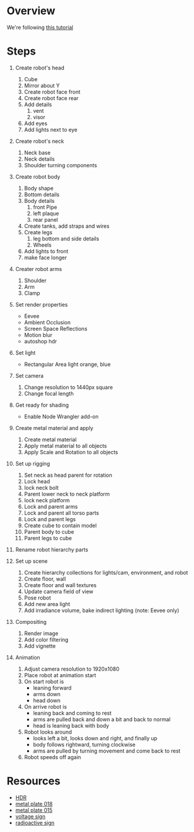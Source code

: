 # Overview

We're following [this tutorial](https://www.youtube.com/watch?v=9LMEUXPxl8g&list=PLsGl9GczcgBvuBDsj9dA1Aa_arhcJib-s&ab_channel=RyanKingArt)

# Steps

1. Create robot's head
   1. Cube
   1. Mirror about Y
   1. Create robot face front
   1. Create robot face rear
   1. Add details
      1. vent
      1. visor
   1. Add eyes
   1. Add lights next to eye
1. Create robot's neck
   1. Neck base
   1. Neck details
   1. Shoulder turning components
1. Create robot body

   1. Body shape
   1. Bottom details
   1. Body details
      1. front Pipe
      1. left plaque
      1. rear panel
   1. Create tanks, add straps and wires
   1. Create legs
      1. leg bottom and side details
      1. Wheels
   1. Add lights to front
   1. make face longer

1. Creater robot arms
   1. Shoulder
   1. Arm
   1. Clamp
1. Set render properties
   - Eevee
   - Ambient Occlusion
   - Screen Space Reflections
   - Motion blur
   - autoshop hdr
1. Set light
   - Rectangular Area light orange, blue
1. Set camera
   1. Change resolution to 1440px square
   1. Change focal length
1. Get ready for shading
   - Enable Node Wrangler add-on
1. Create metal material and apply
   1. Create metal material
   1. Apply metal material to all objects
   1. Apply Scale and Rotation to all objects
1. Set up rigging
   1. Set neck as head parent for rotation
   1. Lock head
   1. lock neck bolt
   1. Parent lower neck to neck platform
   1. lock neck platform
   1. Lock and parent arms
   1. Lock and parent all torso parts
   1. Lock and parent legs
   1. Create cube to contain model
   1. Parent body to cube
   1. Parent legs to cube
1. Rename robot hierarchy parts
1. Set up scene
   1. Create hierarchy collections for lights/cam, environment, and robot
   1. Create floor, wall
   1. Create floor and wall textures
   1. Update camera field of view
   1. Pose robot
   1. Add new area light
   1. Add irradiance volume, bake indirect lighting (note: Eevee only)
1. Compositing
   1. Render image
   1. Add color filtering
   1. Add vignette
1. Animation
   1. Adjust camera resolution to 1920x1080
   1. Place robot at animation start
   1. On start robot is
      - leaning forward
      - arms down
      - head down
   1. On arrive robot is
      - leaning back and coming to rest
      - arms are pulled back and down a bit and back to normal
      - head is leaning back with body
   1. Robot looks around
      - looks left a bit, looks down and right, and finally up
      - body follows rightward, turning clockwise
      - arms are pulled by turning movement and come back to rest
   1. Robot speeds off again

# Resources

- [HDR](https://polyhaven.com/a/autoshop_01)
- [metal plate 018](https://3dtextures.me/2019/05/28/metal-plate-018/)
- [metal plate 015](https://3dtextures.me/2019/05/08/metal-plate-015/)
- [voltage sign](https://pixabay.com/vectors/high-voltage-sign-symbol-24145/)
- [radioactive sign](https://pixabay.com/vectors/nuclear-radioactivity-toxic-hazard-34997/)
